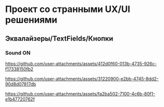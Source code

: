 # Проект со странными UX/UI решениями
## Эквалайзеры/TextFields/Кнопки
### Sound ON


https://github.com/user-attachments/assets/412d0f60-013b-4735-926c-f17338150fb2



https://github.com/user-attachments/assets/31220900-e2bb-4745-8dd2-90d8d07817db



https://github.com/user-attachments/assets/fa2ba502-7100-4c6b-80f1-e1b47720762f

